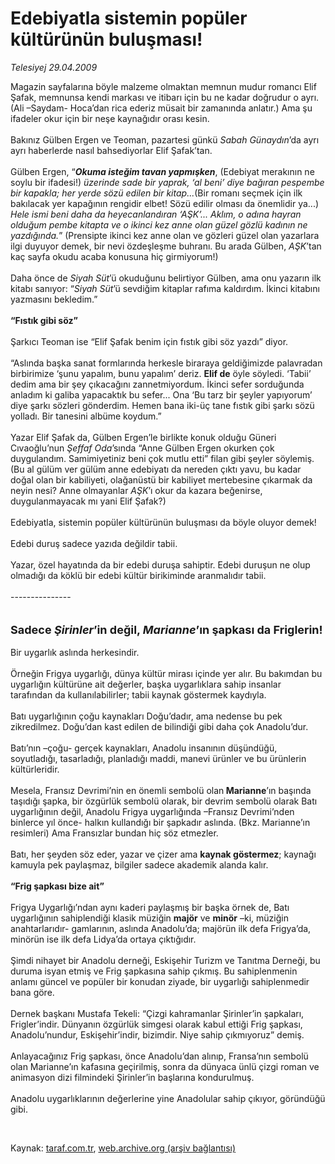 # Edebiyatla sistemin popüler kültürünün buluşması!

*Telesiyej 29.04.2009*

<div class="taraf_structure_2col_1zq">
<div class="margen_n">



 <p>Magazin sayfalarına böyle malzeme olmaktan memnun mudur romancı Elif Şafak, memnunsa kendi markası ve itibarı için bu ne kadar doğrudur o ayrı. (Ali –Saydam- Hoca’dan rica ederiz müsait bir zamanında anlatır.) Ama şu ifadeler okur için bir neşe kaynağıdır orası kesin.<br/><br/>Bakınız Gülben Ergen ve Teoman, pazartesi günkü <i>Sabah Günaydın</i>’da ayrı ayrı haberlerde nasıl bahsediyorlar Elif Şafak’tan. <br/><br/>Gülben Ergen, “<b><i>Okuma isteğim tavan yapmışken</i></b>, (Edebiyat merakının ne soylu bir ifadesi!) <i>üzerinde sade bir yaprak, ‘al beni’ diye bağıran pespembe bir kapakla; her yerde sözü edilen bir kitap...</i>(Bir romanı seçmek için ilk bakılacak yer kapağının rengidir elbet! Sözü edilir olması da önemlidir ya...)<i> Hele ismi beni daha da heyecanlandıran ‘AŞK’... Aklım, o adına hayran olduğum pembe kitapta ve o ikinci kez anne olan güzel gözlü kadının ne yazdığında.</i>” (Prensipte ikinci kez anne olan ve gözleri güzel olan yazarlara ilgi duyuyor demek, bir nevi özdeşleşme buhranı. Bu arada Gülben, <i>AŞK</i>’tan kaç sayfa okudu acaba konusuna hiç girmiyorum!) <br/><br/>Daha önce de <i>Siyah Süt</i>’ü okuduğunu belirtiyor Gülben, ama onu yazarın ilk kitabı sanıyor: “<i>Siyah Süt</i>’ü sevdiğim kitaplar rafıma kaldırdım. İkinci kitabını yazmasını bekledim.”<b> <br/><br/>“Fıstık gibi söz”</b> <br/><br/>Şarkıcı Teoman ise “Elif Şafak benim için fıstık gibi söz yazdı” diyor. <br/><br/>“Aslında başka sanat formlarında herkesle biraraya geldiğimizde palavradan birbirimize ‘şunu yapalım, bunu yapalım’ deriz. <b>Elif de</b> öyle söyledi. ‘Tabii’ dedim ama bir şey çıkacağını zannetmiyordum. İkinci sefer sorduğunda anladım ki galiba yapacaktık bu sefer... Ona ‘Bu tarz bir şeyler yapıyorum’ diye şarkı sözleri gönderdim. Hemen bana iki-üç tane fıstık gibi şarkı sözü yolladı. Bir tanesini albüme koydum.” <br/><br/>Yazar Elif Şafak da, Gülben Ergen’le birlikte konuk olduğu Güneri Cıvaoğlu’nun <i>Şeffaf Oda</i>’sında “Anne Gülben Ergen okurken çok duygulandım. Samimiyetiniz beni çok mutlu etti” filan gibi şeyler söylemiş. (Bu al gülüm ver gülüm anne edebiyatı da nereden çıktı yavu, bu kadar doğal olan bir kabiliyeti, olağanüstü bir kabiliyet mertebesine çıkarmak da neyin nesi? Anne olmayanlar <i>AŞK</i>’ı okur da kazara beğenirse, duygulanmayacak mı yani Elif Şafak?) <br/><br/>Edebiyatla, sistemin popüler kültürünün buluşması da böyle oluyor demek! <br/><br/>Edebi duruş sadece yazıda değildir tabii. <br/><br/>Yazar, özel hayatında da bir edebi duruşa sahiptir. Edebi duruşun ne olup olmadığı da köklü bir edebi kültür birikiminde aranmalıdır tabii. <br/><br/>---------------<b></b> <br/><br/><br/><font size="4"><strong>Sadece <i>Şirinler</i>’in değil, <i>Marianne</i>’ın şapkası da Friglerin! <br/></strong></font><br/>Bir uygarlık aslında herkesindir. <br/><br/>Örneğin Frigya uygarlığı, dünya kültür mirası içinde yer alır. Bu bakımdan bu uygarlığın kültürüne ait değerler, başka uygarlıklara sahip insanlar tarafından da kullanılabilirler; tabii kaynak göstermek kaydıyla. <br/><br/>Batı uygarlığının çoğu kaynakları Doğu’dadır, ama nedense bu pek zikredilmez. Doğu’dan kast edilen de bilindiği gibi daha çok Anadolu’dur. <br/><br/>Batı’nın –çoğu- gerçek kaynakları, Anadolu insanının düşündüğü, soyutladığı, tasarladığı, planladığı maddi, manevi ürünler ve bu ürünlerin kültürleridir. <br/><br/>Mesela, Fransız Devrimi’nin en önemli sembolü olan<b> Marianne</b>’ın başında taşıdığı şapka, bir özgürlük sembolü olarak, bir devrim sembolü olarak Batı uygarlığının değil, Anadolu Frigya uygarlığında –Fransız Devrimi’nden binlerce yıl önce- halkın kullandığı bir şapkadır aslında. (Bkz. Marianne’ın resimleri) Ama Fransızlar bundan hiç söz etmezler. <br/><br/>Batı, her şeyden söz eder, yazar ve çizer ama <b>kaynak göstermez</b>; kaynağı kamuyla pek paylaşmaz, bilgiler sadece akademik alanda kalır.<b> <br/><br/>“Frig şapkası bize ait”</b> <br/><br/>Frigya Uygarlığı’ndan aynı kaderi paylaşmış bir başka örnek de, Batı uygarlığının sahiplendiği klasik müziğin <b>majör</b> ve <b>minör</b> –ki, müziğin anahtarlarıdır- gamlarının, aslında Anadolu’da; majörün ilk defa Frigya’da, minörün ise ilk defa Lidya’da ortaya çıktığıdır. <br/><br/>Şimdi nihayet bir Anadolu derneği, Eskişehir Turizm ve Tanıtma Derneği, bu duruma isyan etmiş ve Frig şapkasına sahip çıkmış. Bu sahiplenmenin anlamı güncel ve popüler bir konudan ziyade, bir uygarlığı sahiplenmedir bana göre. <br/><br/>Dernek başkanı Mustafa Tekeli: “Çizgi kahramanlar Şirinler’in şapkaları, Frigler’indir. Dünyanın özgürlük simgesi olarak kabul ettiği Frig şapkası, Anadolu’nundur, Eskişehir’indir, bizimdir. Niye sahip çıkmıyoruz” demiş. <br/><br/>Anlayacağınız Frig şapkası, önce Anadolu’dan alınıp, Fransa’nın sembolü olan Marianne’ın kafasına geçirilmiş, sonra da dünyaca ünlü çizgi roman ve animasyon dizi filmindeki Şirinler’in başlarına kondurulmuş. <br/><br/>Anadolu uygarlıklarının değerlerine yine Anadolular sahip çıkıyor, göründüğü gibi.</p>

<br/>


<div id="taraf_not">
</div>

</div>


</div>

Kaynak: [taraf.com.tr](http://www.taraf.com.tr:80/makale/5285.htm), [web.archive.org (arşiv bağlantısı)](http://web.archive.org/web/20090508213028/http://www.taraf.com.tr:80/makale/5285.htm)
